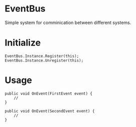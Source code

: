# EventBus
Simple system for comminication between different systems.

# Initialize
    EventBus.Instance.Register(this);
    EventBus.Instance.Unregister(this);

# Usage
    public void OnEvent(FirstEvent event) {
        //
    }

    public void OnEvent(SecondEvent event) {
        //
    }
